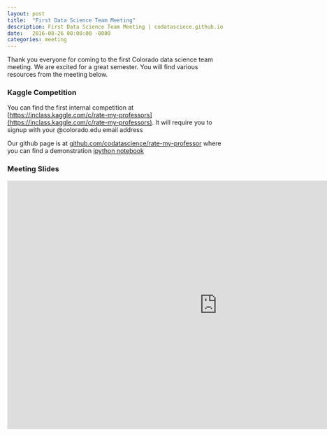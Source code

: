 ```yaml
---
layout: post
title:  "First Data Science Team Meeting"
description: First Data Science Team Meeting | codatasciece.github.io | CU Boulder
date:   2016-08-26 00:00:00 -0000
categories: meeting
---
```

Thank you everyone for coming to the first Colorado data science team meeting. We are excited for a great semester. You will find
various resources from the meeting below.

### Kaggle Competition

You can find the first internal competition at [https://inclass.kaggle.com/c/rate-my-professors](https://inclass.kaggle.com/c/rate-my-professors).
It will require you to signup with your @colorado.edu email address

Our github page is at [github.com/codatascience/rate-my-professor](https://github.com/CoDataScience/rate-my-professor) where you can find a demonstration
[ipython notebook](/notebooks/rate-my-professor/baselinel)

### Meeting Slides

<iframe src="https://docs.google.com/presentation/d/1kA1vpQDw__WZyJLWaLnZf-jv2WKIFtGwiQCjWRkffmI/embed?start=false&loop=false&delayms=3000" frameborder="0" width="960" height="569" allowfullscreen="true" mozallowfullscreen="true" webkitallowfullscreen="true"></iframe>



